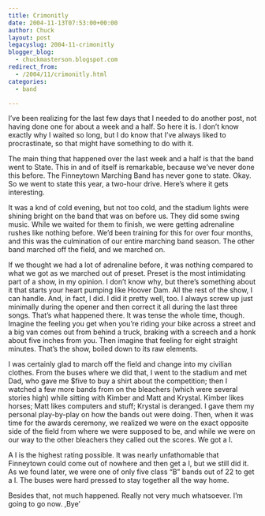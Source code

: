 ```yaml
---
title: Crimonitly
date: 2004-11-13T07:53:00+00:00
author: Chuck
layout: post
legacyslug: 2004-11-crimonitly
blogger_blog:
  - chuckmasterson.blogspot.com
redirect_from:
  - /2004/11/crimonitly.html
categories:
  - band

---
```

I’ve been realizing for the last few days that I needed to do another post, not
having done one for about a week and a half. So here it is. I don’t know
exactly why I waited so long, but I do know that I’ve always liked to
procrastinate, so that might have something to do with it.  

The main thing that happened over the last week and a half is that the band
went to State. This in and of itself is remarkable, because we’ve never done
this before. The Finneytown Marching Band has never gone to state. Okay. So we
went to state this year, a two-hour drive. Here’s where it gets interesting.  

It was a knd of cold evening, but not too cold, and the stadium lights were
shining bright on the band that was on before us. They did some swing music.
While we waited for them to finish, we were getting adrenaline rushes like
nothing before. We’d been training for this for over four months, and this was
the culmination of our entire marching band season. The other band marched off
the field, and we marched on.

If we thought we had a lot of adrenaline before, it was nothing compared to
what we got as we marched out of preset. Preset is the most intimidating part
of a show, in my opinion. I don’t know why, but there’s something about it that
starts your heart pumping like Hoover Dam. All the rest of the show, I can
handle. And, in fact, I did. I did it pretty well, too. I always screw up just
minimally during the opener and then correct it all during the last three
songs. That’s what happened there. It was tense the whole time, though. Imagine
the feeling you get when you’re riding your bike across a street and a big van
comes out from behind a truck, braking with a screech and a honk about five
inches from you. Then imagine that feeling for eight straight minutes. That’s
the show, boiled down to its raw elements.

I was certainly glad to march off the field and change into my civilian
clothes. From the buses where we did that, I went to the stadium and met Dad,
who gave me $five to buy a shirt about the competition; then I watched a few
more bands from on the bleachers (which were several stories high) while
sitting with Kimber and Matt and Krystal. Kimber likes horses; Matt likes
computers and stuff; Krystal is deranged. I gave them my personal play-by-play
on how the bands out were doing. Then, when it was time for the awards
ceremony, we realized we were on the exact opposite side of the field from
where we were supposed to be, and while we were on our way to the other
bleachers they called out the scores. We got a I.

A I is the highest rating possible. It was nearly unfathomable that Finneytown
could come out of nowhere and then get a I, but we still did it. As we found
later, we were one of only five class “B” bands out of 22 to get a I. The buses
were hard pressed to stay together all the way home.

Besides that, not much happened. Really not very much whatsoever. I’m going to
go now. ,Bye’

